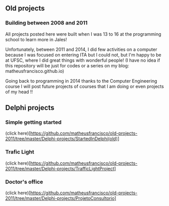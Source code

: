 ## Old projects
### Building between 2008 and 2011



All projects posted here were built when I was 13 to 16 at the programming school to learn more in Jales!


Unfortunately, between 2011 and 2014, I did few activities on a computer because I was focused on entering ITA but I could not, but I'm happy to be at UFSC, where I did great things with wonderful people! (I have no idea if this repository will be just for codes or a series on my blog: matheusfrancisco.github.io)

Going back to programming in 2014 thanks to the Computer Engineering course I will post future projects of courses that I am doing or even projects of my head !!




## Delphi projects

### Simple getting started 
(click here)[https://github.com/matheusfrancisco/old-projects-2011/tree/master/Delphi-projects/StartedInDelphi(old)]
### Trafic Light
(click here)[https://github.com/matheusfrancisco/old-projects-2011/tree/master/Delphi-projects/TrafficLightProject]
### Doctor's office
(click here)[https://github.com/matheusfrancisco/old-projects-2011/tree/master/Delphi-projects/ProjetoConsultorio]
